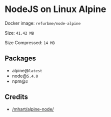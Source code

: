 # NodeJS on Linux Alpine

Docker image: `refurbme/node-alpine`

Size: `41.42 MB`

Size Compressed: `14 MB`

## Packages
 - alpine@`latest`
 - node@`5.4.0`
 - npm@`3`

## Credits
 - [/mhart/alpine-node/](https://github.com/mhart/alpine-node/blob/master/Dockerfile)
